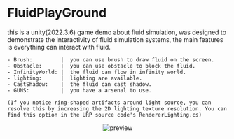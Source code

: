 # FluidPlayGround

this is a unity(2022.3.6) game demo about fluid simulation, was designed to demonstrate the interactivity of fluid simulation systems, the main features is everything can interact with fluid.

```
- Brush:         |  you can use brush to draw fluid on the screen.
- Obstacle:      |  you can use obstacle to block the fluid.
- InfinityWorld: |  the fluid can flow in infinity world.
- lighting:      |  lighting are available.
- CastShadow:    |  the fluid can cast shadow.
- GUNS:          |  you have a arsenal to use.

(If you notice ring-shaped artifacts around light source, you can resolve this by increasing the 2D lighting texture resolution. You can find this option in the URP source code's RendererLighting.cs)
```
<p align="center">
  <img src="./demo.gif" alt="preview">
</p>